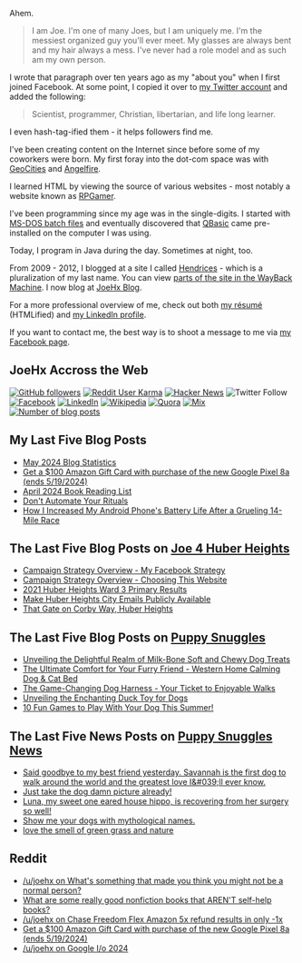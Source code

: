 Ahem.

> I am Joe. I'm one of many Joes, but I am uniquely me. I'm the messiest organized guy you'll ever meet. My glasses are always bent and my hair always a mess. I've never had a role model and as such am my own person.

I wrote that paragraph over ten years ago as my "about you" when I first joined Facebook. At some point, I copied it over to [my Twitter account](https://twitter.com/JoeHxBlog) and added the following:

> Scientist, programmer, Christian, libertarian, and life long learner.

I even hash-tag-ified them - it helps followers find me.

I've been creating content on the Internet since before some of my coworkers were born. My first foray into the dot-com space was with [GeoCities](https://en.wikipedia.org/wiki/Yahoo!_GeoCities) and [Angelfire](https://en.wikipedia.org/wiki/Angelfire).

I learned HTML by viewing the source of various websites - most notably a website known as [RPGamer](https://rpgamer.com/).

I've been programming since my age was in the single-digits. I started with [MS-DOS batch files](https://en.wikipedia.org/wiki/Batch_file) and eventually discovered that [QBasic](https://en.wikipedia.org/wiki/QBasic) came pre-installed on the computer I was using.

Today, I program in Java during the day. Sometimes at night, too.

From 2009 - 2012, I blogged at a site I called [Hendrices](https://www.facebook.com/Hendricescom/) - which is a pluralization of my last name. You can view [parts of the site in the WayBack Machine](https://web.archive.org/web/20090731115109/http://www.hendrices.com/). I now blog at [JoeHx Blog](https://www.joehxblog.com/).

For a more professional overview of me, check out both [my r&eacute;sum&eacute;](https://www.joehxblog.com/resume/) (HTMLified) and [my LinkedIn profile](https://www.linkedin.com/in/joehx/).

If you want to contact me, the best way is to shoot a message to me via [my Facebook page](https://www.facebook.com/JoeHxBlog/).

## JoeHx Accross the Web

[![GitHub followers](https://img.shields.io/github/followers/hendrixjoseph?label=GitHub&style=for-the-badge&logo=github)](https://github.com/hendrixjoseph)
[![Reddit User Karma](https://img.shields.io/reddit/user-karma/combined/joehx?label=Reddit&style=for-the-badge&logo=reddit)](https://www.reddit.com/user/joehx/)
[![Hacker News](https://img.shields.io/badge/dynamic/json?label=hacker+news&query=%24.karma&url=https%3A%2F%2Fhacker-news.firebaseio.com%2Fv0%2Fuser%2Fjoehx2.json&color=ff6600&style=for-the-badge&logo=y-combinator)](https://news.ycombinator.com/user?id=joehx2)
![Twitter Follow](https://img.shields.io/twitter/follow/JoeHxBlog?label=Twitter&style=for-the-badge&logo=twitter&color=1da1f2)
[![Facebook](https://img.shields.io/static/v1?label=FACEBOOK&message=137%20LIKES&color=3b5998&style=for-the-badge&logo=facebook)](https://www.facebook.com/JoeHxBlog)
[![LinkedIn](https://img.shields.io/static/v1?label=linkedin&message=193%20connections&color=2867b2&style=for-the-badge&logo=linkedin)](https://www.linkedin.com/in/joehx)
[![Wikipedia](https://img.shields.io/badge/dynamic/xml?label=wikipedia&query=%2F%2F%2A%5B%40id%3D%22general-stats%22%5D%2Fdiv%2Fdiv%2Fdiv%5B1%5D%2Ftable%2Ftbody%2Ftr%5B11%5D%2Ftd%5B2%5D%2Fstrong&suffix=%20edits&url=https%3A%2F%2Fxtools.wmflabs.org%2Fec%2Fen.wikipedia.org%2FHendrixjoseph&style=for-the-badge&logo=wikipedia&color=9f9f9f)](https://en.wikipedia.org/wiki/User:Hendrixjoseph)
[![Quora](https://img.shields.io/static/v1?label=quora&message=110%20followers&color=b92b27&style=for-the-badge&logo=quora&logoColor=b92b27)](https://www.quora.com/profile/Joseph-Hendrix)
[![Mix](https://img.shields.io/static/v1?label=mix&message=14k%20followers&color=ff8126&style=for-the-badge&logo=mix&logoColor=ff8126)](https://mix.com/joehx)
[![Number of blog posts](https://img.shields.io/endpoint?style=for-the-badge&url=https%3A%2F%2Fwww.joehxblog.com%2Fdata%2Fnumposts.json)](https://www.joehxblog.com/)

## My Last Five Blog Posts

<!-- JOEHXBLOG:START -->
- [May 2024 Blog Statistics](https://www.joehxblog.com/may-2024-blog-statistics/)
- [Get a $100 Amazon Gift Card with purchase of the new Google Pixel 8a &lpar;ends 5/19/2024&rpar;](https://www.joehxblog.com/one-hundred-dollar-amazon-gift-card-with-purchase-of-a-google-pixel-8a/)
- [April 2024 Book Reading List](https://www.joehxblog.com/april-2024-book-reading-list/)
- [Don&#39;t Automate Your Rituals](https://www.joehxblog.com/dont-automate-your-rituals/)
- [How I Increased My Android Phone&#39;s Battery Life After a Grueling 14-Mile Race](https://www.joehxblog.com/how-i-increased-my-android-phones-battery-life-after-a-grueling-14-mile-race/)
<!-- JOEHXBLOG:END -->

## The Last Five Blog Posts on [Joe 4 Huber Heights](https://www.joe4huberheights.com/)

<!-- JOE4HUBERHEIGHTS:START -->
- [Campaign Strategy Overview - My Facebook Strategy](https://www.joe4huberheights.com/my-facebook-strategy/)
- [Campaign Strategy Overview - Choosing This Website](https://www.joe4huberheights.com/choosing-this-website/)
- [2021 Huber Heights Ward 3 Primary Results](https://www.joe4huberheights.com/2021-huber-heights-primary-results/)
- [Make Huber Heights City Emails Publicly Available](https://www.joe4huberheights.com/make-huber-heights-city-emails-publicly-available/)
- [That Gate on Corby Way, Huber Heights](https://www.joe4huberheights.com/that-gate-on-corby-way/)
<!-- JOE4HUBERHEIGHTS:END -->

## The Last Five Blog Posts on [Puppy Snuggles](https://www.puppy-snuggles.com/)

<!-- PUPPY-SNUGGLES:START -->
- [Unveiling the Delightful Realm of Milk-Bone Soft and Chewy Dog Treats](https://www.puppy-snuggles.com/blog/unveiling-the-delightful-realm-of-milk-bone-soft-and-chewy-dog-treats/)
- [The Ultimate Comfort for Your Furry Friend - Western Home Calming Dog &amp; Cat Bed](https://www.puppy-snuggles.com/blog/the-ultimate-comfort-for-your-furry-friend-western-home-calming-dog-and-cat-bed/)
- [The Game-Changing Dog Harness - Your Ticket to Enjoyable Walks](https://www.puppy-snuggles.com/blog/the-game-changing-dog-harness-your-ticket-to-enjoyable-walks/)
- [Unveiling the Enchanting Duck Toy for Dogs](https://www.puppy-snuggles.com/blog/unveiling-the-enchanting-duck-toy-for-dogs/)
- [10 Fun Games to Play With Your Dog This Summer!](https://www.puppy-snuggles.com/blog/10-fun-games-to-play-with-your-dog-this-summer/)
<!-- PUPPY-SNUGGLES:END -->

## The Last Five News Posts on [Puppy Snuggles News](https://news.puppy-snuggles.com/)

<!-- PUPPY-SNUGGLES-NEWS:START -->
- [Said goodbye to my best friend yesterday. Savannah is the first dog to walk around the world and the greatest love I&amp;#039;ll ever know.](https://news.puppy-snuggles.com/56878175/said-goodbye-to-my-best-friend-yesterday-savannah-is-the-first-dog-to-walk-around-the-world-and-the-greatest-love-ill-ever-know)
- [Just take the dog damn picture already!](https://news.puppy-snuggles.com/56878177/just-take-the-dog-damn-picture-already)
- [Luna, my sweet one eared house hippo, is recovering from her surgery so well!](https://news.puppy-snuggles.com/56755299/luna-my-sweet-one-eared-house-hippo-is-recovering-from-her-surgery-so-well)
- [Show me your dogs with mythological names.](https://news.puppy-snuggles.com/56755296/show-me-your-dogs-with-mythological-names)
- [love the smell of green grass and nature](https://news.puppy-snuggles.com/56733396/love-the-smell-of-green-grass-and-nature)
<!-- PUPPY-SNUGGLES-NEWS:END -->

## Reddit

<!-- REDDIT:START -->
- [/u/joehx on What&#39;s something that made you think you might not be a normal person?](https://www.reddit.com/r/AskMen/comments/1cuyovi/whats_something_that_made_you_think_you_might_not/l4mmmlv/)
- [What are some really good nonfiction books that AREN&#39;T self-help books?](https://www.reddit.com/r/AskReddit/comments/1ctbyc4/what_are_some_really_good_nonfiction_books_that/)
- [/u/joehx on Chase Freedom Flex Amazon 5x refund results in only -1x](https://www.reddit.com/r/CreditCards/comments/1csn7xg/chase_freedom_flex_amazon_5x_refund_results_in/l47niwg/)
- [Get a $100 Amazon Gift Card with purchase of the new Google Pixel 8a &lpar;ends 5/19/2024&rpar;](https://www.reddit.com/r/u_joehx/comments/1cs1kgb/get_a_100_amazon_gift_card_with_purchase_of_the/)
- [/u/joehx on Google I/o 2024](https://www.reddit.com/r/google/comments/1crxgce/google_io_2024/l41phig/)
<!-- REDDIT:END -->
